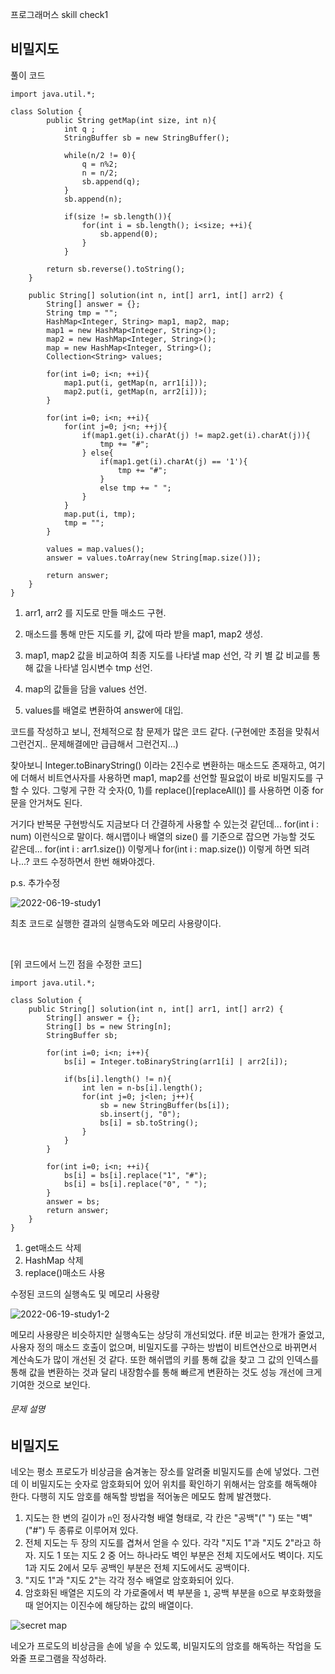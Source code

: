 프로그래머스 skill check1

## 비밀지도

풀이 코드

    import java.util.*;
    
    class Solution {
            public String getMap(int size, int n){
                int q ;
                StringBuffer sb = new StringBuffer();
                
                while(n/2 != 0){   
                    q = n%2;        
                    n = n/2;
                    sb.append(q);
                }
                sb.append(n);
                
                if(size != sb.length()){
                    for(int i = sb.length(); i<size; ++i){
                        sb.append(0);
                    }
                }
                
            return sb.reverse().toString();
        }
    
        public String[] solution(int n, int[] arr1, int[] arr2) {
            String[] answer = {};
            String tmp = "";
            HashMap<Integer, String> map1, map2, map;
            map1 = new HashMap<Integer, String>();
            map2 = new HashMap<Integer, String>();
            map = new HashMap<Integer, String>();
            Collection<String> values;
            
            for(int i=0; i<n; ++i){
                map1.put(i, getMap(n, arr1[i]));
                map2.put(i, getMap(n, arr2[i]));
            }
            
            for(int i=0; i<n; ++i){
                for(int j=0; j<n; ++j){
                    if(map1.get(i).charAt(j) != map2.get(i).charAt(j)){
                        tmp += "#";
                    } else{
                        if(map1.get(i).charAt(j) == '1'){
                            tmp += "#";
                        }
                        else tmp += " ";
                    }
                }
                map.put(i, tmp);
                tmp = "";
            }
            
            values = map.values();
            answer = values.toArray(new String[map.size()]);
            
            return answer;
        }
    }

1. arr1, arr2 를 지도로 만들 매소드 구현.

2. 매소드를 통해 만든 지도를 키, 값에 따라 받을 map1, map2 생성.

3. map1, map2 값을 비교하여 최종 지도를 나타낼 map 선언, 각 키 별 값 비교를 통해 값을 나타낼 임시변수 tmp 선언.

4. map의 값들을 담을 values 선언. 

5. values를 배열로 변환하여 answer에 대입.



코드를 작성하고 보니, 전체적으로 참 문제가 많은 코드 같다. (구현에만 초점을 맞춰서 그런건지.. 문제해결에만 급급해서 그런건지...)

찾아보니 Integer.toBinaryString() 이라는 2진수로 변환하는 매소드도 존재하고, 여기에 더해서 비트연사자를 사용하면 map1, map2를 선언할 필요없이 바로 
비밀지도를 구할 수 있다. 그렇게 구한 각 숫자(0, 1)를 replace()[replaceAll()] 를 사용하면 이중 for문을 안거쳐도 된다. 

거기다 반복문 구현방식도 지금보다 더 간결하게 사용할 수 있는것 같던데... for(int i : num) 이런식으로 말이다.
해시맵이나 배열의 size() 를 기준으로 잡으면 가능할 것도 같은데... for(int i : arr1.size()) 이렇게나 for(int i : map.size()) 이렇게 하면 되려나...?
코드 수정하면서 한번 해봐야겠다.

p.s. 추가수정

![2022-06-19-study1](https://user-images.githubusercontent.com/107258272/174488097-dc88ce5b-90fa-4cf3-ae44-aa6192db4358.PNG)

최초 코드로 실행한 결과의 실행속도와 메모리 사용량이다.


​            

[위 코드에서 느낀 점을 수정한 코드]

    import java.util.*;
    
    class Solution {
        public String[] solution(int n, int[] arr1, int[] arr2) {
            String[] answer = {};
            String[] bs = new String[n];
            StringBuffer sb;
            
            for(int i=0; i<n; i++){
                bs[i] = Integer.toBinaryString(arr1[i] | arr2[i]);
                
                if(bs[i].length() != n){
                    int len = n-bs[i].length();
                    for(int j=0; j<len; j++){
                        sb = new StringBuffer(bs[i]);
                        sb.insert(j, "0");
                        bs[i] = sb.toString();   
                    }
                }
            }
            
            for(int i=0; i<n; ++i){
                bs[i] = bs[i].replace("1", "#");
                bs[i] = bs[i].replace("0", " ");
            }
            answer = bs;
            return answer;
        }
    }
1. get매소드 삭제
2. HashMap 삭제
3. replace()매소드 사용

수정된 코드의 실행속도 및 메모리 사용량

![2022-06-19-study1-2](https://user-images.githubusercontent.com/107258272/174488092-429b2b9e-8968-4bd8-8c6e-d88c6fe1ecb5.PNG)

메모리 사용량은 비슷하지만 실행속도는 상당히 개선되었다. if문 비교는 한개가 줄었고,  사용자 정의 매소드 호출이 없으며,
비밀지도를 구하는 방법이 비트연산으로 바뀌면서 계산속도가 많이 개선된 것 같다. 또한 해쉬맵의 키를 통해 값을 찾고 그 값의 인덱스를 통해 값을 변환하는 것과 달리 내장함수를 통해 빠르게 변환하는 것도 성능 개선에 크게 기여한 것으로 보인다.



###### 문제 설명

## 비밀지도

네오는 평소 프로도가 비상금을 숨겨놓는 장소를 알려줄 비밀지도를 손에 넣었다. 그런데 이 비밀지도는 숫자로 암호화되어 있어 위치를 확인하기 위해서는 암호를 해독해야 한다. 다행히 지도 암호를 해독할 방법을 적어놓은 메모도 함께 발견했다.

1. 지도는 한 변의 길이가 `n`인 정사각형 배열 형태로, 각 칸은 "공백"(" ") 또는 "벽"("#") 두 종류로 이루어져 있다.
2. 전체 지도는 두 장의 지도를 겹쳐서 얻을 수 있다. 각각 "지도 1"과 "지도 2"라고 하자. 지도 1 또는 지도 2 중 어느 하나라도 벽인 부분은 전체 지도에서도 벽이다. 지도 1과 지도 2에서 모두 공백인 부분은 전체 지도에서도 공백이다.
3. "지도 1"과 "지도 2"는 각각 정수 배열로 암호화되어 있다.
4. 암호화된 배열은 지도의 각 가로줄에서 벽 부분을 `1`, 공백 부분을 `0`으로 부호화했을 때 얻어지는 이진수에 해당하는 값의 배열이다.

![secret map](http://t1.kakaocdn.net/welcome2018/secret8.png)

네오가 프로도의 비상금을 손에 넣을 수 있도록, 비밀지도의 암호를 해독하는 작업을 도와줄 프로그램을 작성하라.





